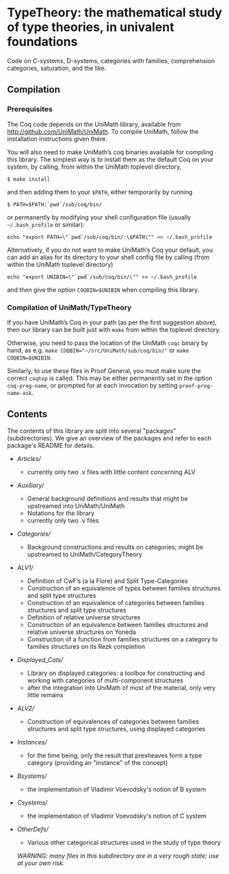 TypeTheory: the mathematical study of type theories, in univalent foundations
==========

Code  on C-systems, D-systems, categories with families, comprehension categories, saturation, and the like.

Compilation
------------

### Prerequisites

The Coq code depends on the UniMath library, available from http://github.com/UniMath/UniMath.
To compile UniMath, follow the installation instructions given there.

You will also need to make UniMath’s coq binaries available for compiling this library.  The simplest way is to install them as the default Coq on your system, by calling, from within the UniMath toplevel directory,
```
$ make install 
```
and then adding them to your `$PATH`, either temporarily by running
```
$ PATH=$PATH:`pwd`/sub/coq/bin/
```
or permanently by modifying your shell configuration file (usually `~/.bash_profile` or similar):
```
echo "export PATH=\"`pwd`/sub/coq/bin/:\$PATH\"" >> ~/.bash_profile
```

Alternatively, if you do not want to make UniMath’s Coq your default, you can add an alias for its directory to your shell config file by calling (from within the UniMath toplevel directory)
```
echo "export UNIBIN=\"`pwd`/sub/coq/bin/\"" >> ~/.bash_profile
```
and then give the option `COQBIN=$UNIBIN` when compiling this library.

### Compilation of UniMath/TypeTheory

If you have UniMath’s Coq in your path (as per the first suggestion above), then our library can be built just with `make` from within the toplevel directory.

Otherwise, you need to pass the location of the UniMath `coqc` binary by hand, as e.g. `make COQBIN="~/src/UniMath/sub/coq/bin/"` or `make COQBIN=$UNIBIN`.

Similarly, to use these files in Proof General, you must make sure the correct `coqtop` is called.  This may be either permanently set in the option `coq-prog-name`, or prompted for at each invocation by setting `proof-prog-name-ask`.

Contents
--------

The contents of this library are split into several "packages" (subdirectories).
We give an overview of the packages and refer to each package's README for details.

* *Articles/*
  * currently only two .v files with little content concerning ALV
* *Auxiliary/*
  * General background definitions and results that might be upstreamed into UniMath/UniMath
  * Notations for the library
  * currently only two .v files
* *Categories/*
  * Background constructions and results on categories; might be upstreamed to UniMath/CategoryTheory
* *ALV1/*
  * Definition of CwF’s (a la Fiore) and Split Type-Categories
  * Construction of an equivalence of types between families structures and split type structures
  * Construction of an equivalence of categories between families structures and split type structures
  * Definition of relative universe structures
  * Construction of an equivalence between families structures and relative universe structures on Yoneda
  * Construction of a function from families structures on a category to families structures on its Rezk completion
* *Displayed_Cats/*
  * Library on displayed categories: a toolbox for constructing and working with categories of multi-component structures
  * after the integration into UniMath of most of the material, only very little remains
* *ALV2/*
  * Construction of equivalences of categories between families structures and split type structures, using
    displayed categories
* *Instances/*
  * for the time being, only the result that presheaves form a type category (providing an "instance" of the concept)
* *Bsystems/*
  * the implementation of Vladimir Voevodsky's notion of B system
* *Csystems/*
  * the implementation of Vladimir Voevodsky's notion of C system
* *OtherDefs/*
  * Various other categorical structures used in the study of type theory

  *WARNING: many files in this subdirectory are in a very rough state; use at your own risk.*
